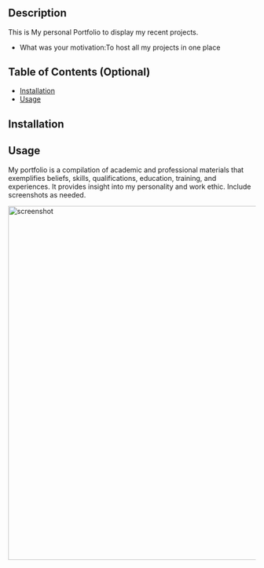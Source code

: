 # <Personal Portfolio>

## Description

This is My personal Portfolio to display my recent projects.

- What was your motivation:To host all my projects in one place

## Table of Contents (Optional)

- [Installation](#installation)
- [Usage](#usage)

## Installation

## Usage

My portfolio is a compilation of academic and professional materials that exemplifies beliefs, skills, qualifications, education, training, and experiences. It provides insight into my personality and work ethic.
Include screenshots as needed.

<img width="720" alt="screenshot" src="https://github.com/StevenRodriguezDev/Portfolio/assets/54337759/a7f3eae0-7288-4ac7-9173-ee5dfa4eea82">
